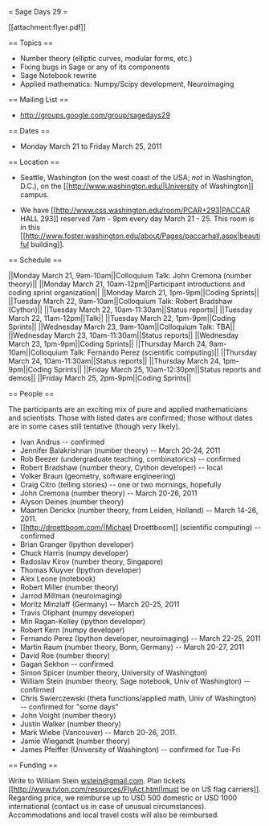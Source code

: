 = Sage Days 29 =

  [[attachment:flyer.pdf]]

== Topics ==

 * Number theory (elliptic curves, modular forms, etc.)
 * Fixing bugs in Sage or any of its components
 * Sage Notebook rewrite
 * Applied mathematics: Numpy/Scipy development, Neuroimaging

== Mailing List ==

 * http://groups.google.com/group/sagedays29

== Dates ==

 * Monday March 21 to Friday March 25, 2011

== Location ==

 * Seattle, Washington (on the west coast of the USA; *not* in Washington, D.C.), on the [[http://www.washington.edu/|University of Washington]] campus.

 * We have [[http://www.css.washington.edu/room/PCAR+293|PACCAR HALL 293]] reserved 7am - 9pm every day March 21 - 25.  This room is in this [[http://www.foster.washington.edu/about/Pages/paccarhall.aspx|beautiful building]].

== Schedule ==

||Monday March 21, 9am-10am||Colloquium Talk: John Cremona (number theory)||
||Monday March 21, 10am-12pm||Participant introductions and coding sprint organization||
||Monday March 21, 1pm-9pm||Coding Sprints||
||Tuesday March 22, 9am-10am||Colloquium Talk: Robert Bradshaw (Cython)||
||Tuesday March 22, 10am-11:30am||Status reports||
||Tuesday March 22, 11am-12pm||Talk||
||Tuesday March 22, 1pm-9pm||Coding Sprints||
||Wednesday March 23, 9am-10am||Colloquium Talk: TBA||
||Wednesday March 23, 10am-11:30am||Status reports||
||Wednesday March 23, 1pm-9pm||Coding Sprints||
||Thursday March 24, 9am-10am||Colloquium Talk: Fernando Perez (scientific computing)||
||Thursday March 24, 10am-11:30am||Status reports||
||Thursday March 24, 1pm-9pm||Coding Sprints||
||Friday March 25, 10am-12:30pm||Status reports and demos||
||Friday March 25, 2pm-9pm||Coding Sprints||


== People ==

The participants are an exciting mix of pure and applied mathematicians and scientists.  Those with listed dates are confirmed; those without dates are in some cases still tentative (though very likely). 

 * Ivan Andrus -- confirmed
 * Jennifer Balakrishnan (number theory) -- March 20-24, 2011
 * Rob Beezer (undergraduate teaching, combinatorics) -- confirmed
 * Robert Bradshaw (number theory, Cython developer) -- local
 * Volker Braun (geometry, software engineering)
 * Craig Citro (telling stories) -- one or two mornings, hopefully
 * John Cremona (number theory) -- March 20-26, 2011
 * Alyson Deines (number theory)
 * Maarten Derickx (number theory, from Leiden, Holland) -- March 14-26, 2011. 
 * [[http://droettboom.com/|Michael Droettboom]] (scientific computing) -- confirmed
 * Brian Granger (Ipython developer)
 * Chuck Harris  (numpy developer)
 * Radoslav Kirov (number theory, Singapore)
 * Thomas Kluyver (Ipython developer)
 * Alex Leone (notebook)
 * Robert Miller (number theory)
 * Jarrod Millman (neuroimaging)
 * Moritz Minzlaff (Germany) -- March 20-25, 2011
 * Travis Oliphant (numpy developer)
 * Min Ragan-Kelley (ipython developer)
 * Robert Kern  (numpy developer)
 * Fernando Perez (Ipython developer, neuroimaging) -- March 22-25, 2011
 * Martin Raum (number theory, Bonn, Germany) -- March 20-27, 2011
 * David Roe (number theory)
 * Gagan Sekhon -- confirmed
 * Simon Spicer (number theory, University of Washington)
 * William Stein (number theory, Sage notebook, Univ of Washington) -- confirmed
 * Chris Swierczewski (theta functions/applied math, Univ of Washington) -- confirmed for "some days"
 * John Voight (number theory)
 * Justin Walker (number theory)
 * Mark Wiebe (Vancouver) -- March 20-26, 2011.
 * Jamie Wiegandt (number theory)
 * James Pfeiffer (University of Washington) -- confirmed for Tue-Fri

== Funding ==
 
 Write to William Stein wstein@gmail.com.   Plan tickets [[http://www.tvlon.com/resources/FlyAct.html|must be on US flag carriers]].  Regarding price, we reimburse up to USD 500 domestic or USD 1000 international (contact us in case of unusual circumstances).  Accommodations and local travel costs will also be reimbursed.
